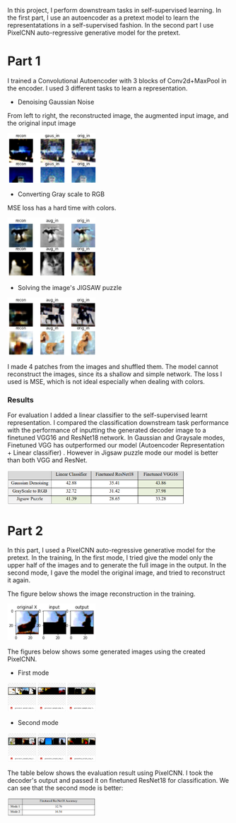 In this project, I perform downstream tasks in self-supervised learning. In the first part, I use an autoencoder as a pretext model to learn the representatations in a self-supervised fashion. In the second part I use PixelCNN auto-regressive generative model for the pretext.

# Part 1 

I trained a Convolutional Autoencoder with 3 blocks of Conv2d+MaxPool in the encoder. I used 3 different tasks to learn a representation.

- Denoising Gaussian Noise

From left to right, the reconstructed image, the augmented input image, and the original input image

<img src="imgs/1.png" data-canonical-src="imgs/1.png" width="200" />

- Converting Gray scale to RGB

MSE loss has a hard time with colors.

<img src="imgs/2.png" data-canonical-src="imgs/2.png" width="200" />

- Solving the image's JIGSAW puzzle

<img src="imgs/3.png" data-canonical-src="imgs/3.png" width="200" />

I made 4 patches from the images and shuffled them. The model cannot reconstruct the images, since its a shallow and simple network.
The loss I used is MSE, which is not ideal especially when dealing with colors.

### Results

For evaluation I added a linear classifier to the self-supervised learnt representation. I compared the classification downstream task performance with the performance of inputting the generated decoder image to a finetuned VGG16 and ResNet18 network.
In Gaussian and Graysale modes, Finetuned VGG has outperformed our model (Autoencoder Representation + Linear classifier)
. However in Jigsaw puzzle mode our model is better than both VGG and ResNet.

<img src="imgs/table.png" data-canonical-src="imgs/table.png" width="400" />


# Part 2

In this part, I used a PixelCNN auto-regressive generative model for the pretext. In the training, In the first mode, I tried give the model only the upper half of the images and to generate the full image in the output. In the second mode, I gave the model the original image, and tried to reconstruct it again.

The figure below shows the image reconstruction in the training.

<img src="imgs/4.png" data-canonical-src="imgs/4.png" width="200" />

The figures below shows some generated images using the created PixelCNN.

- First mode

<img src="imgs/5.png" data-canonical-src="imgs/5.png" width="200" />

- Second mode

<img src="imgs/6.png" data-canonical-src="imgs/6.png" width="200" />

The table below shows the evaluation result using PixelCNN. I took the decoder's output and passed it on finetuned ResNet18 for classification. We can see that the second mode is better:

<img src="imgs/table2.png" data-canonical-src="imgs/table2.png" width="200" />


